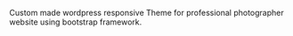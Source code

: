 Custom made wordpress responsive Theme for professional photographer website using bootstrap framework.

